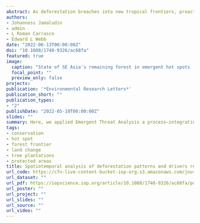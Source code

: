```yaml
---
abstract: As deforestation breaches into new tropical frontiers, proactive conservation strategies require a trifecta of information on where deforestation is accelerating (emergent), how drivers of deforestation vary spatiotemporally, and where to focus limited conservation resources in protecting the most integral yet threatened forested landscapes. Here we introduce Emergent Threat Analysis, a process integrating Emerging Hot Spot Analysis of deforestation, visual classification of deforestation outcomes over time, and spatial quantification of contemporary forest condition. We applied Emergent Threat Analysis to tropical Southeast Asia, a global epicentre of biodiversity threatened by deforestation. We found that emergent hot spots (EHS)—a subset of hot spots characterized by strong, recent, and clustered patterns of deforestation—accounted for 26.1% of total forest loss from 1992 to 2018, with deforestation within EHS proceeding at 2.5 times the regional rate of gross loss. Oil palm and rubber plantation expansion were the principal drivers of deforestation within EHS of insular and mainland SE Asia, respectively. Over the study period, oil palm shifted in importance from Sumatra and Sarawak to Papua and Kalimantan, whereas rubber became prominent in Cambodia and Tanintharyi from 2006 to 2015. As of 2019, more than 170000 km2 of SE Asia's remaining forest occurred within EHS, of which 21.7% was protected. High and medium-integrity forest constituted 19.2% and 49.1% of remaining EHS forest, respectively, but of these, 35.0% of high-integrity and 23.9% of medium-integrity EHS forest were protected. Because we anticipate that tree plantation expansion will continue to drive deforestation in SE Asia, significantly heightened protection is needed to secure the long-term preservation of high and medium-integrity forest, especially in highly contested forest frontier regions. Finally, as a flexible, integrated process, Emergent Threat Analysis is applicable to deforestation fronts across the global tropics.
authors:
- Johanness Jamaludin
- admin
- L Roman Carrasco
- Edward L Webb
date: "2022-06-13T00:00:00Z"
doi: "10.1088/1748-9326/ac68fa"
featured: true
image:
  caption: "State of SE Asia's remaining forest in emergent hot spots (EHS). Regional map (top) showing the amount of remaining 2018 ESA forest that occur inside and outside EHS, where each map unit is a 5 km circumradius hexagon (∼65 km2). Insets show the distribution of high, med (medium), and low integrity forest using the 2019 Forest Landscape Integrity Index (FLII) data for hot spots in (a) Papua, (b) Borneo, (c) Sulawesi, (d) Sumatra, (e) Tenasserim, and (f) southern Laos and central Vietnam."
  focal_point: ""
  preview_only: false
projects:
publication: '*Environmental Research Letters*'
publication_short: ""
publication_types:
- "2"
publishDate: "2022-05-10T00:00:00Z"
slides: ""
summary: Here, we applied Emergent Threat Analysis a process—integrating Emerging Hot Spot Analysis of deforestation, visual classification of deforestation outcomes over time, and spatial quantification of contemporary forest condition—to tropical Southeast Asia, a global epicentre of biodiversity threatened by deforestation.
tags:
- conservation
- hot spot
- forest frontier
- land change
- tree plantations
- protected areas
title: Spatiotemporal analysis of deforestation patterns and drivers reveals emergent threats to tropical forest landscapes
url_code: https://cfn-live-content-bucket-iop-org.s3.amazonaws.com/journals/1748-9326/17/5/054046/revision2/erlac68fasupp1.docx?AWSAccessKeyId=AKIAYDKQL6LTV7YY2HIK&Expires=1655775151&Signature=TXKzcuP4Kl9WYv8UjVR7CowJ2io%3D
url_dataset: ""
url_pdf: https://iopscience.iop.org/article/10.1088/1748-9326/ac68fa/pdf
url_poster: ""
url_project: ""
url_slides: ""
url_source: ""
url_video: ""
---
```

<div data-badge-details="right" data-badge-type="medium-donut" data-doi="10.1088/1748-9326/ac68fa" data-hide-no-mentions="true" class="altmetric-embed"></div>

<span class="__dimensions_badge_embed__" data-doi="10.1088/1748-9326/ac68fa" data-legend="always"></span><script async src="https://badge.dimensions.ai/badge.js" charset="utf-8"></script>
